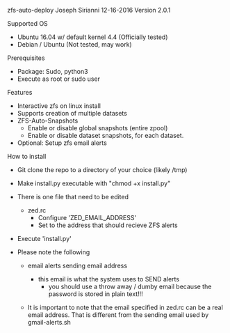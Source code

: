 zfs-auto-deploy
Joseph Sirianni
12-16-2016
Version 2.0.1

Supported OS
  - Ubuntu 16.04 w/ default kernel 4.4 (Officially tested)
  - Debian / Ubuntu (Not tested, may work)
  
Prerequisites
  - Package: Sudo, python3
  - Execute as root or sudo user

Features
  - Interactive zfs on linux install
  - Supports creation of multiple datasets
  - ZFS-Auto-Snapshots
    - Enable or disable global snapshots (entire zpool)
    - Enable or disable dataset snapshots, for each dataset.
  - Optional: Setup zfs email alerts


How to install
  - Git clone the repo to a directory of your choice (likely /tmp)
  - Make install.py executable with "chmod +x install.py"
  - There is one file that need to be edited
     - zed.rc
        - Configure 'ZED_EMAIL_ADDRESS'
        - Set to the address that should recieve ZFS alerts

  - Execute 'install.py'

  - Please note the following
      - email alerts sending email address
          - this email is what the system uses to SEND alerts
              - you should use a throw away / dumby email because the password is stored in plain text!!!
              
      - It is important to note that the email specified in zed.rc can be a real email address. That is different from the sending email used by gmail-alerts.sh
